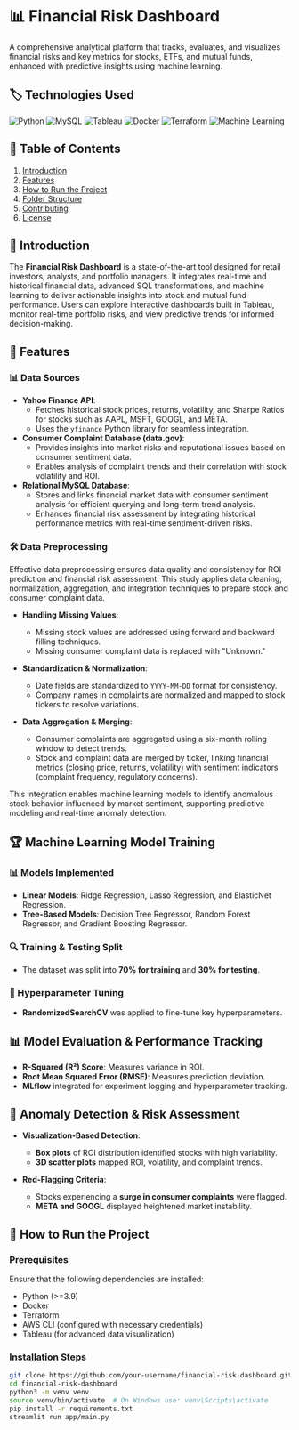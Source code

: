 # 📊 Financial Risk Dashboard

A comprehensive analytical platform that tracks, evaluates, and visualizes financial risks and key metrics for stocks, ETFs, and mutual funds, enhanced with predictive insights using machine learning.

## 🏷️ Technologies Used

![Python](https://img.shields.io/badge/Python-3.9-blue) ![MySQL](https://img.shields.io/badge/MySQL-8.0-blue) ![Tableau](https://img.shields.io/badge/Tableau-✔️-orange) ![Docker](https://img.shields.io/badge/Docker-✔️-brightgreen) ![Terraform](https://img.shields.io/badge/Terraform-✔️-purple) ![Machine Learning](https://img.shields.io/badge/ML-✔️-yellow)

## 📖 Table of Contents

1. [Introduction](#introduction)
2. [Features](#features)
3. [How to Run the Project](#how-to-run-the-project)
4. [Folder Structure](#folder-structure)
5. [Contributing](#contributing)
6. [License](#license)

## 🔹 Introduction

The **Financial Risk Dashboard** is a state-of-the-art tool designed for retail investors, analysts, and portfolio managers. It integrates real-time and historical financial data, advanced SQL transformations, and machine learning to deliver actionable insights into stock and mutual fund performance. Users can explore interactive dashboards built in Tableau, monitor real-time portfolio risks, and view predictive trends for informed decision-making.

## 🚀 Features

### 📊 Data Sources

- **Yahoo Finance API**:
  - Fetches historical stock prices, returns, volatility, and Sharpe Ratios for stocks such as AAPL, MSFT, GOOGL, and META.
  - Uses the `yfinance` Python library for seamless integration.
- **Consumer Complaint Database (data.gov)**:
  - Provides insights into market risks and reputational issues based on consumer sentiment data.
  - Enables analysis of complaint trends and their correlation with stock volatility and ROI.
- **Relational MySQL Database**:
  - Stores and links financial market data with consumer sentiment analysis for efficient querying and long-term trend analysis.
  - Enhances financial risk assessment by integrating historical performance metrics with real-time sentiment-driven risks.

### 🛠️ Data Preprocessing

Effective data preprocessing ensures data quality and consistency for ROI prediction and financial risk assessment. This study applies data cleaning, normalization, aggregation, and integration techniques to prepare stock and consumer complaint data.

- **Handling Missing Values**:
  - Missing stock values are addressed using forward and backward filling techniques.
  - Missing consumer complaint data is replaced with "Unknown."

- **Standardization & Normalization**:
  - Date fields are standardized to `YYYY-MM-DD` format for consistency.
  - Company names in complaints are normalized and mapped to stock tickers to resolve variations.

- **Data Aggregation & Merging**:
  - Consumer complaints are aggregated using a six-month rolling window to detect trends.
  - Stock and complaint data are merged by ticker, linking financial metrics (closing price, returns, volatility) with sentiment indicators (complaint frequency, regulatory concerns).

This integration enables machine learning models to identify anomalous stock behavior influenced by market sentiment, supporting predictive modeling and real-time anomaly detection.

## 🏆 Machine Learning Model Training

### 📊 Models Implemented

- **Linear Models**: Ridge Regression, Lasso Regression, and ElasticNet Regression.
- **Tree-Based Models**: Decision Tree Regressor, Random Forest Regressor, and Gradient Boosting Regressor.

### 🔍 Training & Testing Split

- The dataset was split into **70% for training** and **30% for testing**.

### 🎯 Hyperparameter Tuning

- **RandomizedSearchCV** was applied to fine-tune key hyperparameters.

## 📊 Model Evaluation & Performance Tracking

- **R-Squared (R²) Score**: Measures variance in ROI.
- **Root Mean Squared Error (RMSE)**: Measures prediction deviation.
- **MLflow** integrated for experiment logging and hyperparameter tracking.

## 🚨 Anomaly Detection & Risk Assessment

- **Visualization-Based Detection**:
  - **Box plots** of ROI distribution identified stocks with high variability.
  - **3D scatter plots** mapped ROI, volatility, and complaint trends.

- **Red-Flagging Criteria**:
  - Stocks experiencing a **surge in consumer complaints** were flagged.
  - **META and GOOGL** displayed heightened market instability.

## 📌 How to Run the Project

### Prerequisites

Ensure that the following dependencies are installed:

- Python (>=3.9)
- Docker
- Terraform
- AWS CLI (configured with necessary credentials)
- Tableau (for advanced data visualization)

### Installation Steps

```sh
git clone https://github.com/your-username/financial-risk-dashboard.git
cd financial-risk-dashboard
python3 -m venv venv
source venv/bin/activate  # On Windows use: venv\Scripts\activate
pip install -r requirements.txt
streamlit run app/main.py

